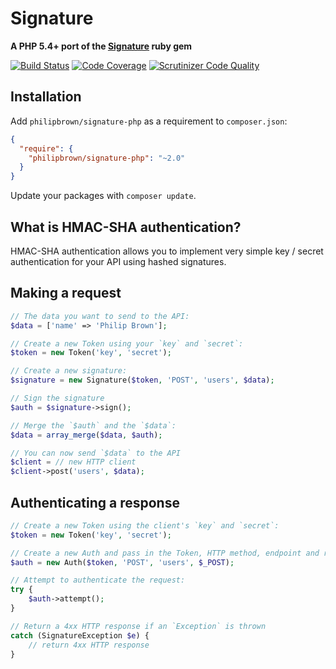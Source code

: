 # Signature

**A PHP 5.4+ port of the [Signature](https://github.com/mloughran/signature) ruby gem**

[![Build Status](https://travis-ci.org/philipbrown/signature-php.png?branch=master)](https://travis-ci.org/philipbrown/signature-php)
[![Code Coverage](https://scrutinizer-ci.com/g/philipbrown/signature-php/badges/coverage.png?b=master)](https://scrutinizer-ci.com/g/philipbrown/signature-php/?branch=master)
[![Scrutinizer Code Quality](https://scrutinizer-ci.com/g/philipbrown/signature-php/badges/quality-score.png?b=master)](https://scrutinizer-ci.com/g/philipbrown/signature-php/?branch=master)

## Installation
Add `philipbrown/signature-php` as a requirement to `composer.json`:

```json
{
  "require": {
    "philipbrown/signature-php": "~2.0"
  }
}
```
Update your packages with `composer update`.

## What is HMAC-SHA authentication?
HMAC-SHA authentication allows you to implement very simple key / secret authentication for your API using hashed signatures.

## Making a request
```php
// The data you want to send to the API:
$data = ['name' => 'Philip Brown'];

// Create a new Token using your `key` and `secret`:
$token = new Token('key', 'secret');

// Create a new signature:
$signature = new Signature($token, 'POST', 'users', $data);

// Sign the signature
$auth = $signature->sign();

// Merge the `$auth` and the `$data`:
$data = array_merge($data, $auth);

// You can now send `$data` to the API
$client = // new HTTP client
$client->post('users', $data);
```

## Authenticating a response
```php
// Create a new Token using the client's `key` and `secret`:
$token = new Token('key', 'secret');

// Create a new Auth and pass in the Token, HTTP method, endpoint and request data:
$auth = new Auth($token, 'POST', 'users', $_POST);

// Attempt to authenticate the request:
try {
    $auth->attempt();
}

// Return a 4xx HTTP response if an `Exception` is thrown
catch (SignatureException $e) {
    // return 4xx HTTP response
}
```
